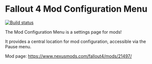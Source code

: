 # Fallout 4 Mod Configuration Menu

[![Build status](https://ci.appveyor.com/api/projects/status/github/reg2k/f4mcm?svg=true)](https://ci.appveyor.com/project/reg2k/f4mcm)

The Mod Configuration Menu is a settings page for mods!

It provides a central location for mod configuration, accessible via the Pause menu.

Mod page: https://www.nexusmods.com/fallout4/mods/21497/
